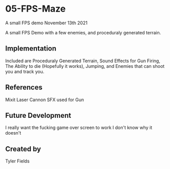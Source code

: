 # 05-FPS-Maze
A small FPS demo
November 13th 2021

A small FPS Demo with a few enemies, and proceduraly generated terrain.

## Implementation
Included are Proceduraly Generated Terrain, Sound Effects for Gun Firing, The Ability to die (Hopefully it works), Jumping, and Enemies that can shoot you and track you.

## References
Mixit Laser Cannon SFX used for Gun

## Future Development
I really want the fucking game over screen to work I don't know why it doesn't

## Created by
Tyler Fields
